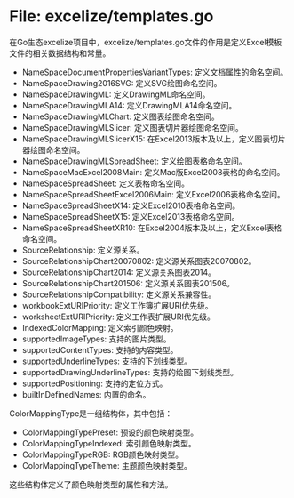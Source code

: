 # File: excelize/templates.go

在Go生态excelize项目中，excelize/templates.go文件的作用是定义Excel模板文件的相关数据结构和常量。

- NameSpaceDocumentPropertiesVariantTypes: 定义文档属性的命名空间。
- NameSpaceDrawing2016SVG: 定义SVG绘图命名空间。
- NameSpaceDrawingML: 定义DrawingML命名空间。
- NameSpaceDrawingMLA14: 定义DrawingMLA14命名空间。
- NameSpaceDrawingMLChart: 定义图表绘图命名空间。
- NameSpaceDrawingMLSlicer: 定义图表切片器绘图命名空间。
- NameSpaceDrawingMLSlicerX15: 在Excel2013版本及以上，定义图表切片器绘图命名空间。
- NameSpaceDrawingMLSpreadSheet: 定义绘图表格命名空间。
- NameSpaceMacExcel2008Main: 定义Mac版Excel2008表格的命名空间。
- NameSpaceSpreadSheet: 定义表格命名空间。
- NameSpaceSpreadSheetExcel2006Main: 定义Excel2006表格命名空间。
- NameSpaceSpreadSheetX14: 定义Excel2010表格命名空间。
- NameSpaceSpreadSheetX15: 定义Excel2013表格命名空间。
- NameSpaceSpreadSheetXR10: 在Excel2004版本及以上，定义Excel表格命名空间。
- SourceRelationship: 定义源关系。
- SourceRelationshipChart20070802: 定义源关系图表20070802。
- SourceRelationshipChart2014: 定义源关系图表2014。
- SourceRelationshipChart201506: 定义源关系图表201506。
- SourceRelationshipCompatibility: 定义源关系兼容性。
- workbookExtURIPriority: 定义工作簿扩展URI优先级。
- worksheetExtURIPriority: 定义工作表扩展URI优先级。
- IndexedColorMapping: 定义索引颜色映射。
- supportedImageTypes: 支持的图片类型。
- supportedContentTypes: 支持的内容类型。
- supportedUnderlineTypes: 支持的下划线类型。
- supportedDrawingUnderlineTypes: 支持的绘图下划线类型。
- supportedPositioning: 支持的定位方式。
- builtInDefinedNames: 内置的命名。

ColorMappingType是一组结构体，其中包括：
- ColorMappingTypePreset: 预设的颜色映射类型。
- ColorMappingTypeIndexed: 索引颜色映射类型。
- ColorMappingTypeRGB: RGB颜色映射类型。
- ColorMappingTypeTheme: 主题颜色映射类型。

这些结构体定义了颜色映射类型的属性和方法。

